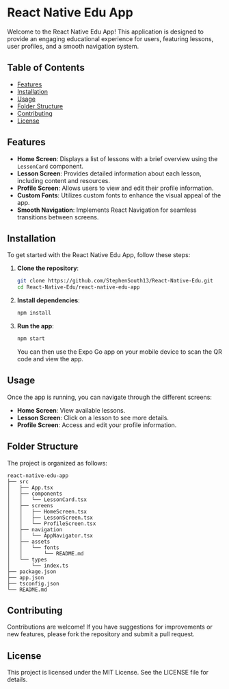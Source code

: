 # React Native Edu App

Welcome to the React Native Edu App! This application is designed to provide an engaging educational experience for users, featuring lessons, user profiles, and a smooth navigation system.

## Table of Contents

- [Features](#features)
- [Installation](#installation)
- [Usage](#usage)
- [Folder Structure](#folder-structure)
- [Contributing](#contributing)
- [License](#license)

## Features

- **Home Screen**: Displays a list of lessons with a brief overview using the `LessonCard` component.
- **Lesson Screen**: Provides detailed information about each lesson, including content and resources.
- **Profile Screen**: Allows users to view and edit their profile information.
- **Custom Fonts**: Utilizes custom fonts to enhance the visual appeal of the app.
- **Smooth Navigation**: Implements React Navigation for seamless transitions between screens.

## Installation

To get started with the React Native Edu App, follow these steps:

1. **Clone the repository**:
   ```bash
   git clone https://github.com/StephenSouth13/React-Native-Edu.git
   cd React-Native-Edu/react-native-edu-app
   ```

2. **Install dependencies**:
   ```bash
   npm install
   ```

3. **Run the app**:
   ```bash
   npm start
   ```

   You can then use the Expo Go app on your mobile device to scan the QR code and view the app.

## Usage

Once the app is running, you can navigate through the different screens:

- **Home Screen**: View available lessons.
- **Lesson Screen**: Click on a lesson to see more details.
- **Profile Screen**: Access and edit your profile information.

## Folder Structure

The project is organized as follows:

```
react-native-edu-app
├── src
│   ├── App.tsx
│   ├── components
│   │   └── LessonCard.tsx
│   ├── screens
│   │   ├── HomeScreen.tsx
│   │   ├── LessonScreen.tsx
│   │   └── ProfileScreen.tsx
│   ├── navigation
│   │   └── AppNavigator.tsx
│   ├── assets
│   │   └── fonts
│   │       └── README.md
│   └── types
│       └── index.ts
├── package.json
├── app.json
├── tsconfig.json
└── README.md
```

## Contributing

Contributions are welcome! If you have suggestions for improvements or new features, please fork the repository and submit a pull request.

## License

This project is licensed under the MIT License. See the LICENSE file for details.